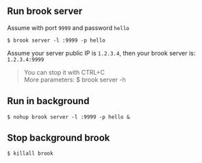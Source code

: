## Run brook server

Assume with port `9999` and password `hello`

```
$ brook server -l :9999 -p hello
```

Assume your server public IP is `1.2.3.4`, then your brook server is: `1.2.3.4:9999`

> You can stop it with CTRL+C<br/>
> More parameters: $ brook server -h

## Run in background

```
$ nohup brook server -l :9999 -p hello &
```

## Stop background brook

```
$ killall brook
```

